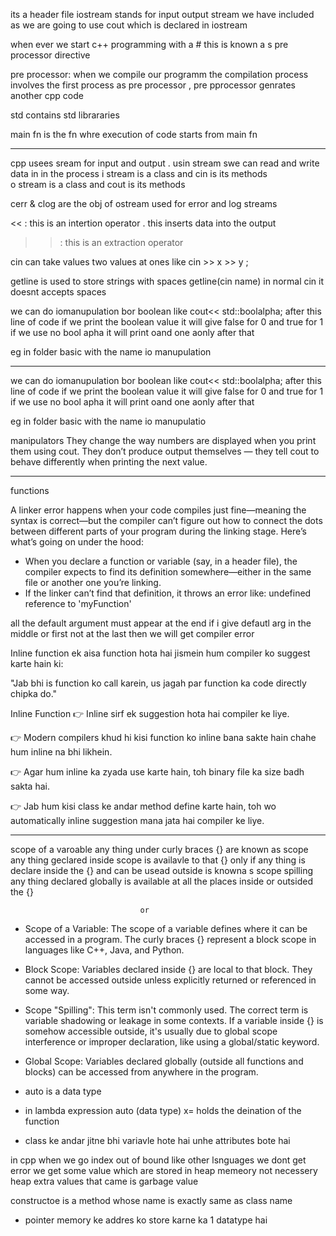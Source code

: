 <iostream > its a header file 
iostream stands for input output stream 
we have included <iostream> as we are going to use cout which is declared in iostream

when ever we start c++ programming with a # this is known a s pre processor directive 

pre processor: when we compile our programm the compilation process involves the first process as pre processor , pre pprocessor genrates another cpp code 

std  contains std librararies 

main fn is the fn whre execution of code starts from main fn 

*********************************************************************************************************************************************************************************

cpp usees sream for input and output . usin stream swe can read and write data in in the process 
i stream is a class and cin is its methods  
o stream is a class and cout is its methods  

cerr & clog are the obj of ostream used for error and log streams

<< : this is an intertion operator . this inserts data into the output 
>> : this is an extraction operator 

cin  can take values two values at ones like cin >> x >> y ;

getline is used to store strings with spaces getline(cin name) in normal cin it doesnt accepts spaces 

we can do iomanupulation bor boolean like cout<< std::boolalpha; after this line of code if we print the boolean value it will give false for 0 and true for 1 if we use no bool apha it will print oand one aonly after that 

eg in folder basic with the name io manupulation 

*********************************************************************************************************************************************************************************

we can do iomanupulation bor boolean like cout<< std::boolalpha; after this line of code if we print the boolean value it will give false for 0 and true for 1 if we use no bool apha it will print oand one aonly after that 

eg in folder basic with the name io manupulatio

manipulators
They change the way numbers are displayed when you print them using cout. They don’t produce output themselves — they tell cout to behave differently when printing the next value.

*************************************************************************************************************************************************************
functions 

A linker error happens when your code compiles just fine—meaning the syntax is correct—but the compiler can’t figure out how to connect the dots between different parts of your program during the linking stage.
Here’s what’s going on under the hood:
- When you declare a function or variable (say, in a header file), the compiler expects to find its definition somewhere—either in the same file or another one you’re linking.
- If the linker can’t find that definition, it throws an error like:
undefined reference to 'myFunction'

all the default argument must appear at the end 
if i give defautl arg in the middle or first  not at the last then we will get compiler error 

Inline function ek aisa function hota hai jismein hum compiler ko suggest karte hain ki:

"Jab bhi is function ko call karein, us jagah par function ka code directly chipka do."

Inline Function
👉 Inline sirf ek suggestion hota hai compiler ke liye.

👉 Modern compilers khud hi kisi function ko inline bana sakte hain chahe hum inline na bhi likhein.

👉 Agar hum inline ka zyada use karte hain, toh binary file ka size badh sakta hai.

👉 Jab hum kisi class ke andar method define karte hain, toh wo automatically inline suggestion mana jata hai compiler ke liye.
















*********************************************************************************************************************************************************************************
scope of a varoable 
any thing under curly braces {} are known as scope any thing geclared inside scope  is availavle to that {} only 
if any thing is declare inside the {} and can be usead outside is knowna s scope spilling 
any thing declared globally is available at all the places inside or outsided the {}

                                 or

- Scope of a Variable: The scope of a variable defines where it can be accessed in a program. The curly braces {} represent a block scope in languages like C++, Java, and Python.
- Block Scope: Variables declared inside {} are local to that block. They cannot be accessed outside unless explicitly returned or referenced in some way.
- Scope "Spilling": This term isn't commonly used. The correct term is variable shadowing or leakage in some contexts. If a variable inside {} is somehow accessible outside, it's usually due to global scope interference or improper declaration, like using a global/static keyword.
- Global Scope: Variables declared globally (outside all functions and blocks) can be accessed from anywhere in the program.

- auto is a data type 
- in lambda expression auto (data type) x=  holds the deination of the function

- class ke andar jitne bhi variavle hote hai unhe attributes bote hai 

in cpp when we go index out of bound like other lsnguages we dont get error we get some value which are stored in heap memeory not necessery heap  extra values that came is garbage value 

constructoe is a method whose name is exactly same as class name 

- pointer memory ke addres ko store karne ka 1 datatype hai 
